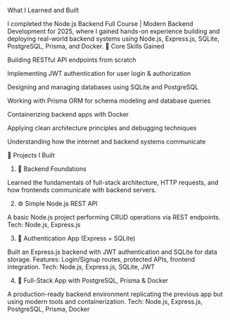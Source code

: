 What I Learned and Built

I completed the Node.js Backend Full Course | Modern Backend Development for 2025, where I gained hands-on experience building and deploying real-world backend systems using Node.js, Express.js, SQLite, PostgreSQL, Prisma, and Docker.
🧠 Core Skills Gained

Building RESTful API endpoints from scratch

Implementing JWT authentication for user login & authorization

Designing and managing databases using SQLite and PostgreSQL

Working with Prisma ORM for schema modeling and database queries

Containerizing backend apps with Docker

Applying clean architecture principles and debugging techniques

Understanding how the internet and backend systems communicate


🧩 Projects I Built
1. 🧱 Backend Foundations

Learned the fundamentals of full-stack architecture, HTTP requests, and how frontends communicate with backend servers.

2. ⚙️ Simple Node.js REST API

A basic Node.js project performing CRUD operations via REST endpoints.
Tech: Node.js, Express.js

3. 🔐 Authentication App (Express + SQLite)

Built an Express.js backend with JWT authentication and SQLite for data storage.
Features: Login/Signup routes, protected APIs, frontend integration.
Tech: Node.js, Express.js, SQLite, JWT

4. 🐳 Full-Stack App with PostgreSQL, Prisma & Docker

A production-ready backend environment replicating the previous app but using modern tools and containerization.
Tech: Node.js, Express.js, PostgreSQL, Prisma, Docker
